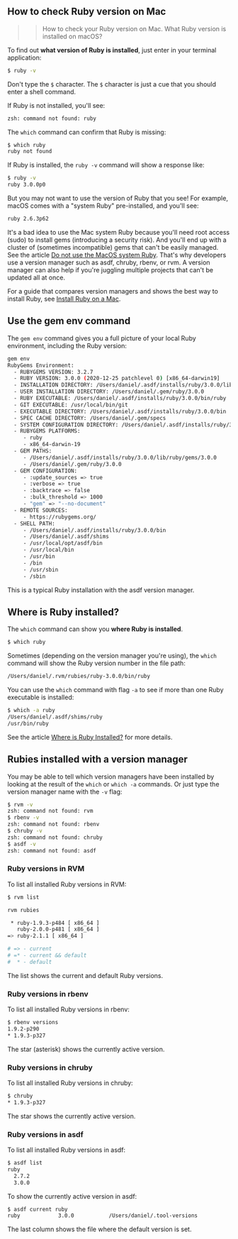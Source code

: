 ## How to check Ruby version on Mac

>> How to check your Ruby version on Mac. What Ruby version is installed on macOS?

To find out **what version of Ruby is installed**, just enter in your terminal application:

```bash
$ ruby -v
```

Don't type the `$` character. The `$` character is just a cue that you should enter a shell command.

If Ruby is not installed, you'll see:

```bash
zsh: command not found: ruby
```

The `which` command can confirm that Ruby is missing:

```bash
$ which ruby
ruby not found
```

If Ruby is installed, the `ruby -v` command will show a response like:

```bash
$ ruby -v
ruby 3.0.0p0
```

But you may not want to use the version of Ruby that you see! For example, macOS comes with a "system Ruby" pre-installed, and you'll see:

```bash
ruby 2.6.3p62
```

It's a bad idea to use the Mac system Ruby because you'll need root access (sudo) to install gems (introducing a security risk). And you'll end up with a cluster of (sometimes incompatible) gems that can't be easily managed. See the article [Do not use the MacOS system Ruby](/faq/do-not-use-mac-system-ruby/index.html). That's why developers use a version manager such as asdf, chruby, rbenv, or rvm. A version manager can also help if you're juggling multiple projects that can't be updated all at once.

For a guide that compares version managers and shows the best way to install Ruby, see [Install Ruby on a Mac](https://mac.install.guide/ruby/index.html).

## Use the gem env command

The `gem env` command gives you a full picture of your local Ruby environment, including the Ruby version:

```bash
gem env
RubyGems Environment:
  - RUBYGEMS VERSION: 3.2.7
  - RUBY VERSION: 3.0.0 (2020-12-25 patchlevel 0) [x86_64-darwin19]
  - INSTALLATION DIRECTORY: /Users/daniel/.asdf/installs/ruby/3.0.0/lib/ruby/gems/3.0.0
  - USER INSTALLATION DIRECTORY: /Users/daniel/.gem/ruby/3.0.0
  - RUBY EXECUTABLE: /Users/daniel/.asdf/installs/ruby/3.0.0/bin/ruby
  - GIT EXECUTABLE: /usr/local/bin/git
  - EXECUTABLE DIRECTORY: /Users/daniel/.asdf/installs/ruby/3.0.0/bin
  - SPEC CACHE DIRECTORY: /Users/daniel/.gem/specs
  - SYSTEM CONFIGURATION DIRECTORY: /Users/daniel/.asdf/installs/ruby/3.0.0/etc
  - RUBYGEMS PLATFORMS:
     - ruby
     - x86_64-darwin-19
  - GEM PATHS:
     - /Users/daniel/.asdf/installs/ruby/3.0.0/lib/ruby/gems/3.0.0
     - /Users/daniel/.gem/ruby/3.0.0
  - GEM CONFIGURATION:
     - :update_sources => true
     - :verbose => true
     - :backtrace => false
     - :bulk_threshold => 1000
     - "gem" => "--no-document"
  - REMOTE SOURCES:
     - https://rubygems.org/
  - SHELL PATH:
     - /Users/daniel/.asdf/installs/ruby/3.0.0/bin
     - /Users/daniel/.asdf/shims
     - /usr/local/opt/asdf/bin
     - /usr/local/bin
     - /usr/bin
     - /bin
     - /usr/sbin
     - /sbin
```

This is a typical Ruby installation with the asdf version manager.

## Where is Ruby installed?

The `which` command can show you **where Ruby is installed**.

```bash
$ which ruby
```

Sometimes (depending on the version manager you're using), the `which` command will show the Ruby version number in the file path:

```bash
/Users/daniel/.rvm/rubies/ruby-3.0.0/bin/ruby
```

You can use the `which` command with flag `-a` to see if more than one Ruby executable is installed:

```bash
$ which -a ruby
/Users/daniel/.asdf/shims/ruby
/usr/bin/ruby
```

See the article [Where is Ruby Installed?](/faq/where-is-ruby-installed/index.html) for more details.

## Rubies installed with a version manager

You may be able to tell which version managers have been installed by looking at the result of the `which` or `which -a` commands. Or just type the version manager name with the `-v` flag:

```bash
$ rvm -v
zsh: command not found: rvm
$ rbenv -v
zsh: command not found: rbenv
$ chruby -v
zsh: command not found: chruby
$ asdf -v
zsh: command not found: asdf
```

### Ruby versions in RVM

To list all installed Ruby versions in RVM:

```bash
$ rvm list

rvm rubies

 * ruby-1.9.3-p484 [ x86_64 ]
   ruby-2.0.0-p481 [ x86_64 ]
=> ruby-2.1.1 [ x86_64 ]

# => - current
# =* - current && default
#  * - default
```

The list shows the current and default Ruby versions.

### Ruby versions in rbenv

To list all installed Ruby versions in rbenv:

```bash
$ rbenv versions
1.9.2-p290
* 1.9.3-p327
```

The star (asterisk) shows the currently active version.

### Ruby versions in chruby

To list all installed Ruby versions in chruby:

```bash
$ chruby
* 1.9.3-p327
```

The star shows the currently active version.

### Ruby versions in asdf

To list all installed Ruby versions in asdf:

```bash
$ asdf list
ruby
  2.7.2
  3.0.0
```

To show the currently active version in asdf:

```bash
$ asdf current ruby
ruby            3.0.0           /Users/daniel/.tool-versions
```

The last column shows the file where the default version is set.

